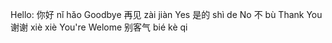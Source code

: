 Hello:
你好
nǐ hǎo
Goodbye
再见
zài jiàn
Yes
是的
shì de
No
不
bù
Thank You
谢谢
xiè xiè
You're Welome
别客气
bié kè qi
